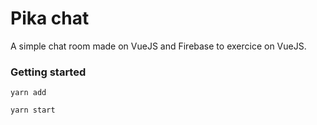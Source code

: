 # Pika chat
A simple chat room made on VueJS and Firebase to exercice on VueJS.

### Getting started
`yarn add`

`yarn start`
